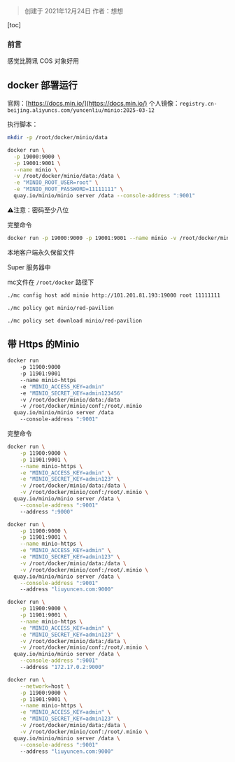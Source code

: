 > 创建于 2021年12月24日
> 	   作者：想想

[toc]

### 前言

感觉比腾讯 COS 对象好用



## docker 部署运行

官网：[https://docs.min.io/](https://docs.min.io/)
个人镜像：`registry.cn-beijing.aliyuncs.com/yuncenliu/minio:2025-03-12`

执行脚本：

```sh
mkdir -p /root/docker/minio/data
```

```sh
docker run \
  -p 19000:9000 \
  -p 19001:9001 \
  --name minio \
  -v /root/docker/minio/data:/data \
  -e "MINIO_ROOT_USER=root" \
  -e "MINIO_ROOT_PASSWORD=11111111" \
  quay.io/minio/minio server /data --console-address ":9001"
```

⚠️注意：密码至少八位

完整命令

```sh
docker run -p 19000:9000 -p 19001:9001 --name minio -v /root/docker/minio/data:/data -e "MINIO_ROOT_USER=root" -e "MINIO_ROOT_PASSWORD=11111111" quay.io/minio/minio server /data --console-address ":9001"
```



本地客户端永久保留文件

Super 服务器中

mc文件在 `/root/docker` 路径下

```sh
./mc config host add minio http://101.201.81.193:19000 root 11111111
```

```sh
./mc policy get minio/red-pavilion
```

```sh
./mc policy set download minio/red-pavilion
```







## 带 Https 的Minio

```sh
docker run 
	-p 11900:9000 
	-p 11901:9001 
	--name minio-https 
	-e "MINIO_ACCESS_KEY=admin" 
	-e "MINIO_SECRET_KEY=admin123456" 
	-v /root/docker/minio/data:/data 
	-v /root/docker/minio/conf:/root/.minio 
  quay.io/minio/minio server /data 
	--console-address ":9001"
```

完整命令

```sh
docker run \
	-p 11900:9000 \
	-p 11901:9001 \
	--name minio-https \
	-e "MINIO_ACCESS_KEY=admin" \
	-e "MINIO_SECRET_KEY=admin123" \
	-v /root/docker/minio/data:/data \
	-v /root/docker/minio/conf:/root/.minio \
  quay.io/minio/minio server /data \
	--console-address ":9001"
	--address ":9000"
```



```sh
docker run \
	-p 11900:9000 \
	-p 11901:9001 \
	--name minio-https \
	-e "MINIO_ACCESS_KEY=admin" \
	-e "MINIO_SECRET_KEY=admin123" \
	-v /root/docker/minio/data:/data \
	-v /root/docker/minio/conf:/root/.minio \
  quay.io/minio/minio server /data \
	--console-address ":9001"
	--address "liuyuncen.com:9000"
```

```sh
docker run \
	-p 11900:9000 \
	-p 11901:9001 \
	--name minio-https \
	-e "MINIO_ACCESS_KEY=admin" \
	-e "MINIO_SECRET_KEY=admin123" \
	-v /root/docker/minio/data:/data \
	-v /root/docker/minio/conf:/root/.minio \
  quay.io/minio/minio server /data \
	--console-address ":9001"
	--address "172.17.0.2:9000"
```

```sh
docker run \
	--network=host \
	-p 11900:9000 \
	-p 11901:9001 \
	--name minio-https \
	-e "MINIO_ACCESS_KEY=admin" \
	-e "MINIO_SECRET_KEY=admin123" \
	-v /root/docker/minio/data:/data \
	-v /root/docker/minio/conf:/root/.minio \
  quay.io/minio/minio server /data \
	--console-address ":9001"
	--address "liuyuncen.com:9000"
```

